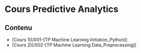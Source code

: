 # Cours Predictive Analytics

## Contenu

- [Cours 1](/001-[TP Machine Learning Initiation_Python])
- [Cours 2](/002-[TP Machine Learning Data_Preprocessing])